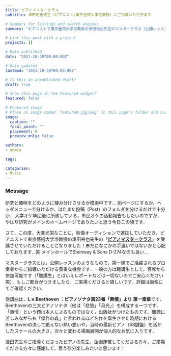 ```yaml
---
title: ピアノマスタークラス
subtitle: 津田裕也先生（ピアニスト/東京藝術大学准教授）にご指導いただきます．

# Summary for listings and search engines
summary: "ピアニストで東京藝術大学准教授の津田裕也先生のマスタークラス（公開レッスン）を受講させていただけることになりました．"

# Link this post with a project
projects: []

# Date published
date: "2021-10-30T00:00:00Z"

# Date updated
lastmod: "2021-10-30T00:00:00Z"

# Is this an unpublished draft?
draft: true

# Show this page in the Featured widget?
featured: false

# Featured image
# Place an image named `featured.jpg/png` in this page's folder and customize its options here.
image:
  caption: ""
  focal_point: ""
  placement: 0
  preview_only: false

authors:
- admin

tags:

categories:
- Music
---
```


### Message

研究と趣味をどのように棲み分けさせるか模索中です… 別ページにするか，ヘッダメニューで分けるか，はたまた投稿（Post）のフォルダを分けるだけで十分か… 大学オケ卒団後に所属している，市民オケの活動報告もしたいのですが，やはり研究がメインのホームページでありたいと思う今日この頃です．

さて，この度，大変光栄なことに，映像オーディションで選抜していただき，ピアニストで東京藝術大学准教授の津田裕也先生の「[**ピアノマスタークラス**](https://yamato-bunka.jp/hall/2021/007506.html)」を受講させていただけることになりました！未だになにかの手違いではないかと心配しております…笑 メインホールでSteinway & Sons D-274なのも良い…

マスタークラスとは，公開レッスンのようなもので，第一線でご活躍されるプロ奏者からご指導いただける貴重な機会です．一般の方は聴講生として，客席から参加可能です（「聴講生」とはいえレポートなどは一切ないのでご安心ください 笑）．もしご都合がつきましたら，ご来場くださると嬉しいです．詳細は画像にてご確認ください．

受講曲は，**L.v.Beethoven ：ピアノソナタ第23番「熱情」より 第一楽章**です．Beethovenの三大ピアノソナタ（他は「悲愴」「月光」）を構成する一つです．「熱情」という題は本人によるものではなく，出版社がつけたものです．難聴に苦しみながらも「傑作の森」と言われるほど名作を誕生させた時期におけるBeethovenの決して絶えない熱い想いや，当時の最新ピアノ（68鍵盤）を活かしたスケールの大きさ，次々と変わる場面展開が個人的なお気に入りです．

津田先生やご指導くださったピアノの先生，企画運営してくださる方々，ご来場くださる方々に感謝して，思う存分楽しみたいと思います！